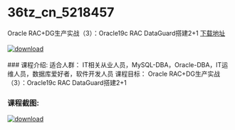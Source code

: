 # 36tz_cn_5218457
Oracle RAC+DG生产实战（3）：Oracle19c RAC DataGuard搭建2+1
[下载地址](http://www.36tz.cn/article/5218457 "下载地址")
<br/></br>[![download](http://36tz.cn/muke_img/2021_02_1-52.png "下载地址")](http://www.36tz.cn/article/5218457 "下载地址")
<br/></br>### 课程介绍:
适合人群：
IT相关从业人员，MySQL-DBA，Oracle-DBA，IT运维人员，数据库爱好者，软件开发人员
课程目标：
Oracle RAC+DG生产实战（3）：Oracle19c RAC DataGuard搭建2+1

### 课程截图:
[![download](http://36tz.cn/muke_img/2021_02_2-55.png "下载地址")](http://www.36tz.cn/article/5218457 "下载地址")
